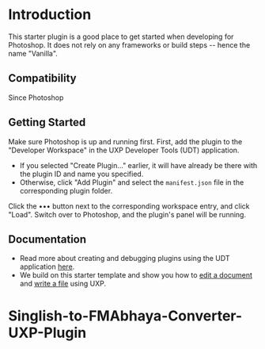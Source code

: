 # Introduction

This starter plugin is a good place to get started when developing for Photoshop. It does not rely on any frameworks or build steps -- hence the name "Vanilla".

## Compatibility

Since Photoshop 

## Getting Started

Make sure Photoshop is up and running first. First, add the plugin to the "Developer Workspace" in the UXP Developer Tools (UDT) application.
  * If you selected "Create Plugin..." earlier, it will have already be there with the plugin ID and name you specified. 
  * Otherwise, click "Add Plugin" and select the `manifest.json` file in the corresponding plugin folder.

Click the ••• button next to the corresponding workspace entry, and click "Load". Switch over to Photoshop, and the plugin's panel will be running. 

## Documentation

* Read more about creating and debugging plugins using the UDT application [here](https://developer.adobe.com/photoshop/uxp/2022/guides/devtool/udt-walkthrough/). 
* We build on this starter template and show you how to [edit a document](https://developer.adobe.com/photoshop/uxp/2022/guides/getting-started/editing-the-document/) and [write a file](https://developer.adobe.com/photoshop/uxp/2022/guides/getting-started/writing-a-file/) using UXP. 
# Singlish-to-FMAbhaya-Converter-UXP-Plugin
